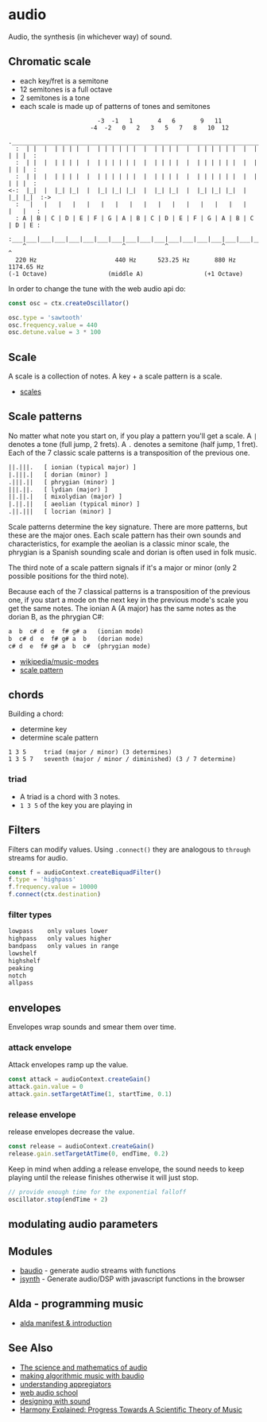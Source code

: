 # audio
Audio, the synthesis (in whichever way) of sound.

## Chromatic scale
- each key/fret is a semitone
- 12 semitones is a full octave
- 2 semitones is a tone
- each scale is made up of patterns of tones and semitones
```
                         -3  -1   1       4   6       9   11
                       -4  -2   0   2   3   5   7   8   10  12
  .___________________________________________________________________________.
  :  | |  |  | | | |  |  | | | | | |  |  | | | |  |  | | | | | |  |  | | | |  :
  :  | |  |  | | | |  |  | | | | | |  |  | | | |  |  | | | | | |  |  | | | |  :
  :  | |  |  | | | |  |  | | | | | |  |  | | | |  |  | | | | | |  |  | | | |  :
<-:  |_|  |  |_| |_|  |  |_| |_| |_|  |  |_| |_|  |  |_| |_| |_|  |  |_| |_|  :->
  :   |   |   |   |   |   |   |   |   |   |   |   |   |   |   |   |   |   |   :
  : A | B | C | D | E | F | G | A | B | C | D | E | F | G | A | B | C | D | E :
  :___|___|___|___|___|___|___|___|___|___|___|___|___|___|___|___|___|___|___:
    ^                           ^           ^               ^           ^
  220 Hz                      440 Hz      523.25 Hz       880 Hz     1174.65 Hz
(-1 Octave)                 (middle A)                 (+1 Octave)
```
In order to change the tune with the web audio api do:
```js
const osc = ctx.createOscillator()

osc.type = 'sawtooth'
osc.frequency.value = 440
osc.detune.value = 3 * 100
```

## Scale
A scale is a collection of notes. A key + a scale pattern is a scale.
- [scales](http://www.gosk.com/chords/m7-chords-for-guitar.php)

## Scale patterns
No matter what note you start on, if you play a pattern you'll get a scale. A
`|` denotes a tone (full jump, 2 frets). A `.` denotes a semitone (half jump, 1
fret). Each of the 7 classic scale patterns is a transposition of the previous
one.
```txt
||.|||.   [ ionian (typical major) ]
|.|||.|   [ dorian (minor) ]
.|||.||   [ phrygian (minor) ]
|||.||.   [ lydian (major) ]
||.||.|   [ mixolydian (major) ]
|.||.||   [ aeolian (typical minor) ]
.||.|||   [ locrian (minor) ]
```
Scale patterns determine the key signature. There are more patterns, but these
are the major ones. Each scale pattern has their own sounds and
characteristics, for example the aeolian is a classic minor scale, the phrygian
is a Spanish sounding scale and dorian is often used in folk music.

The third note of a scale pattern signals if it's a major or minor (only 2
possible positions for the third note).

Because each of the 7 classical patterns is a transposition of the previous
one, if you start a mode on the next key in the previous mode's scale you get
the same notes. The ionian A (A major) has the same notes as the dorian B, as
the phrygian C#:
```txt
a  b  c# d  e  f# g# a   (ionian mode)
b  c# d  e  f# g# a  b   (dorian mode)
c# d  e  f# g# a  b  c#  (phrygian mode)
```
- [wikipedia/music-modes](https://en.wikipedia.org/wiki/Mode_%28music%29)
- [scale pattern](http://www.gosk.com/scales/phrygian-scale-for-guitar.php)

## chords
Building a chord:
- determine key
- determine scale pattern

```
1 3 5     triad (major / minor) (3 determines)
1 3 5 7   seventh (major / minor / diminished) (3 / 7 determine)
```

### triad
- A triad is a chord with 3 notes.
- `1 3 5` of the key you are playing in

## Filters
Filters can modify values. Using `.connect()` they are analogous to `through`
streams for audio.
```js
const f = audioContext.createBiquadFilter()
f.type = 'highpass'
f.frequency.value = 10000
f.connect(ctx.destination)
```

### filter types
```txt
lowpass    only values lower
highpass   only values higher
bandpass   only values in range
lowshelf
highshelf
peaking
notch
allpass
```

## envelopes
Envelopes wrap sounds and smear them over time.

### attack envelope
Attack envelopes ramp up the value.

```js
const attack = audioContext.createGain()
attack.gain.value = 0
attack.gain.setTargetAtTime(1, startTime, 0.1)
```

### release envelope
release envelopes decrease the value.

```js
const release = audioContext.createGain()
release.gain.setTargetAtTime(0, endTime, 0.2)
```

Keep in mind when adding a release envelope, the sound needs to keep playing
until the release finishes otherwise it will just stop.

```js
// provide enough time for the exponential falloff
oscillator.stop(endTime + 2)
```

## modulating audio parameters

## Modules
- [baudio](https://github.com/substack/baudio) - generate audio streams with functions
- [jsynth](https://github.com/NHQ/jsynth) - Generate audio/DSP with javascript functions in the browser

## Alda - programming music
- [alda manifest & introduction](http://daveyarwood.github.io/alda/2015/09/05/alda-a-manifesto-and-gentle-introduction/)

## See Also
- [The science and mathematics of audio](https://www.youtube.com/watch?v=i_0DXxNeaQ0)
- [making algorithmic music with baudio](https://www.youtube.com/watch?v=2oz_SwhBixs)
- [understanding appregiators](http://www.residentadvisor.net/feature.aspx?2474&utm_content=buffer82714&utm_medium=social)
- [web audio school](http://mmckegg.github.io/web-audio-school/)
- [designing with sound](https://medium.com/@pablostanley/designing-musical-user-interfaces-4f30b41d7a83)
- [Harmony Explained: Progress Towards A Scientific Theory of Music](http://arxiv.org/html/1202.4212 )
